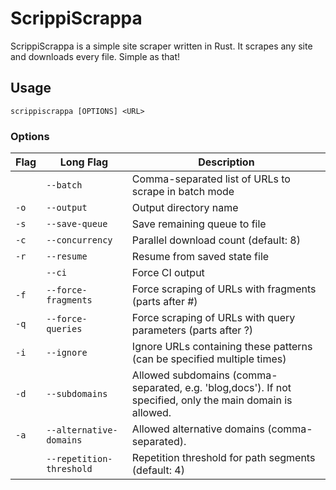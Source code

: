 # ScrippiScrappa

ScrippiScrappa is a simple site scraper written in Rust. It scrapes any site and downloads every file. Simple as that!

## Usage

```
scrippiscrappa [OPTIONS] <URL>
```

### Options

| Flag | Long Flag | Description |
|---|---|---|
| | `--batch` | Comma-separated list of URLs to scrape in batch mode |
| `-o` | `--output` | Output directory name |
| `-s` | `--save-queue` | Save remaining queue to file |
| `-c` | `--concurrency` | Parallel download count (default: 8) |
| `-r` | `--resume` | Resume from saved state file |
| | `--ci` | Force CI output |
| `-f` | `--force-fragments` | Force scraping of URLs with fragments (parts after #) |
| `-q` | `--force-queries` | Force scraping of URLs with query parameters (parts after ?) |
| `-i` | `--ignore` | Ignore URLs containing these patterns (can be specified multiple times) |
| `-d` | `--subdomains` | Allowed subdomains (comma-separated, e.g. 'blog,docs'). If not specified, only the main domain is allowed. |
| `-a` | `--alternative-domains` | Allowed alternative domains (comma-separated). |
| | `--repetition-threshold` | Repetition threshold for path segments (default: 4) |
